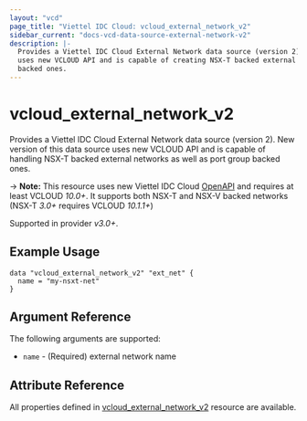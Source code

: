 ```yaml
---
layout: "vcd"
page_title: "Viettel IDC Cloud: vcloud_external_network_v2"
sidebar_current: "docs-vcd-data-source-external-network-v2"
description: |-
  Provides a Viettel IDC Cloud External Network data source (version 2). New version of this data source
  uses new VCLOUD API and is capable of creating NSX-T backed external networks as well as port group
  backed ones.
---
```


# vcloud\_external\_network\_v2

Provides a Viettel IDC Cloud External Network data source (version 2). New version of this data source uses new VCLOUD
API and is capable of handling NSX-T backed external networks as well as port group backed ones.

-> **Note:** This resource uses new Viettel IDC Cloud
[OpenAPI](https://code.vmware.com/docs/11982/getting-started-with-vmware-cloud-director-openapi) and
requires at least VCLOUD *10.0+*. It supports both NSX-T and NSX-V backed networks (NSX-T *3.0+* requires VCLOUD *10.1.1+*)

Supported in provider *v3.0+*.

## Example Usage

```hcl
data "vcloud_external_network_v2" "ext_net" {
  name = "my-nsxt-net"
}
```

## Argument Reference

The following arguments are supported:

* `name` - (Required) external network name

## Attribute Reference

All properties defined in [vcloud_external_network_v2](/providers/terraform-viettelidc/vcloud/latest/docs/resources/external_network_v2)
resource are available.

